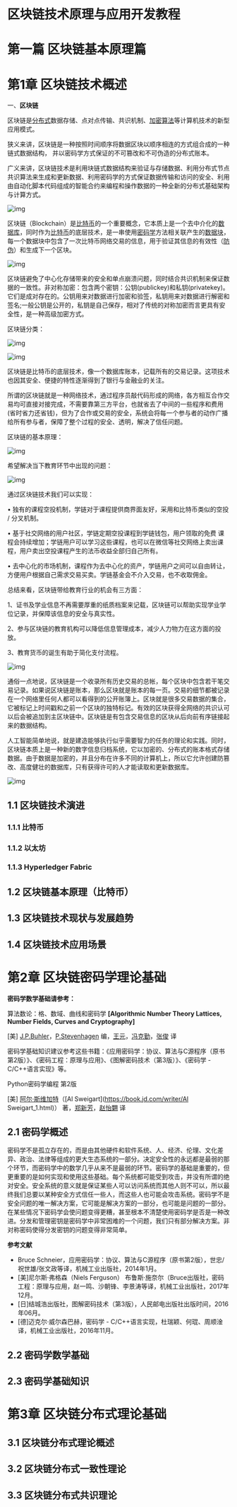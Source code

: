 

 

 

# 区块链技术原理与应用开发教程

#  

# 第一篇 区块链基本原理篇

 

# 第1章 **区块链技术概述**

一、**区块链**

区块链是[分布式](https://baike.baidu.com/item/分布式/19276232)数据存储、点对点传输、共识机制、[加密算法](https://baike.baidu.com/item/加密算法)等计算机技术的新型应用模式。

狭义来讲，区块链是一种按照时间顺序将数据区块以顺序相连的方式组合成的一种链式数据结构， 并以密码学方式保证的不可篡改和不可伪造的分布式账本。

广义来讲，区块链技术是利用块链式数据结构来验证与存储数据、利用分布式节点共识算法来生成和更新数据、利用密码学的方式保证数据传输和访问的安全、利用由自动化脚本代码组成的智能合约来编程和操作数据的一种全新的分布式基础架构与计算方式。

![img](https://img2018.cnblogs.com/blog/1070495/201810/1070495-20181019172450570-1976331160.png)

区块链（Blockchain）是[比特币](https://baike.baidu.com/item/比特币/4143690)的一个重要概念，它本质上是一个去中介化的[数据库](https://baike.baidu.com/item/数据库)，同时作为[比特币](https://baike.baidu.com/item/比特币/4143690)的底层技术，是一串使用[密码学](https://baike.baidu.com/item/密码学/480001)方法相关联产生的[数据块](https://baike.baidu.com/item/数据块/107672)，每一个数据块中包含了一次比特币网络交易的信息，用于验证其信息的有效性（[防伪](https://baike.baidu.com/item/防伪/9638550)）和生成下一个区块。

![img](https://img2018.cnblogs.com/blog/1070495/201810/1070495-20181019172549257-6616210.png)

区块链避免了中心化存储带来的安全和单点崩溃问题，同时结合共识机制来保证数据的一致性。非对称加密：包含两个密钥：公钥(publickey)和私钥(privatekey)。它们是成对存在的。公钥用来对数据进行加密和验签，私钥用来对数据进行解密和签名;一般公钥是公开的，私钥是自己保存，相对了传统的对称加密而言更具有安全性，是一种高级加密方式。

区块链分类：

 ![img](https://img2018.cnblogs.com/blog/1070495/201810/1070495-20181019172622516-1199559442.png)

![img](https://img2018.cnblogs.com/blog/1070495/201810/1070495-20181019172632145-1523237939.png)

区块链是比特币的底层技术，像一个数据库账本，记载所有的交易记录。这项技术也因其安全、便捷的特性逐渐得到了银行与金融业的关注。

所谓的区块链就是一种网络技术，通过程序员敲代码形成的网络，各方相互合作交易均可直接对接完成，不需要靠第三方平台，也就省去了中间的一些程序和费用(省时省力还省钱)，但为了合作或交易的安全，系统会将每一个参与者的动作广播给所有参与者，保障了整个过程的安全、透明，解决了信任问题。

区块链的基本原理：

![img](https://img2018.cnblogs.com/blog/1070495/201810/1070495-20181019172711442-141885271.png)

希望解决当下教育环节中出现的问题：

![img](https://img2018.cnblogs.com/blog/1070495/201810/1070495-20181019172733586-506043953.png)

通过区块链技术我们可以实现：

• 独有的课程空投机制，学链对于课程提供商界面友好，采用和比特币类似的空投 / 分叉机制。

• 基于社交网络的用户社区，学链定期空投课程到学链钱包，用户领取的免费 课程会持续增加；学链用户可以学习这些课程，也可以在微信等社交网络上卖出课程，用户卖出空投课程产生的法币收益全部归自己所有。

• 去中心化的市场机制，课程作为去中心化的资产，学链用户之间可以自由转让，方便用户根据自己需求交易买卖。学链基金会不介入交易，也不收取佣金。

总结来看，区块链带给教育行业的机会有三方面：

1、证书及学业信息不再需要厚重的纸质档案来记载，区块链可以帮助实现学业学位记录，并保障该信息的安全与真实性。

2、参与区块链的教育机构可以降低信息管理成本，减少人力物力在这方面的投放。

3、教育货币的诞生有助于简化支付流程。

![img](https://img2018.cnblogs.com/blog/1070495/201810/1070495-20181019172802562-1311124058.png)

通俗一点地说，区块链是一个收录所有历史交易的总帐，每个区块中包含若干笔交易记录。如果说区块链是账本，那么区块就是账本的每一页。交易的细节都被记录在一个网络里任何人都可以看得到的公开账簿上。区块就是很多交易数据的集合，它被标记上时间戳和之前一个区块的独特标记。有效的区块获得全网络的共识认可以后会被追加到主区块链中。区块链是有包含交易信息的区块从后向前有序链接起来的数据结构。

人工智能简单地说，就是建造能够执行似乎需要智力的任务的理论和实践。同时，区块链本质上是一种新的数字信息归档系统，它以加密的、分布式的账本格式存储数据。由于数据是加密的，并且分布在许多不同的计算机上，所以它允许创建防篡改、高度健壮的数据库，只有获得许可的人才能读取和更新数据库。

![img](https://img2018.cnblogs.com/blog/1070495/201810/1070495-20181019172845032-506610402.png)

 



## **1.1** **区块链技术演进**

### **1.1.1** **比特币**

 





### **1.1.2** **以太坊**

 





### **1.1.3 Hyperledger Fabric**



## **1.2** **区块链基本原理（比特币）**

 

 

 

 

## **1.3** **区块链技术现状与发展趋势**

 

 

 

## **1.4** **区块链技术应用场景**

 





# 第2章 区块链密码学理论基础



**密码学数学基础请参考：**

算法数论：格、数域、曲线和密码学 **[Algorithmic Number Theory Lattices, Number Fields, Curves and Cryptography]**

[美] [J.P.Buhler](https://book.jd.com/writer/J.P.Buhler_1.html)，[P.Stevenhagen](https://book.jd.com/writer/P.Stevenhagen_1.html) 编，[王元](https://book.jd.com/writer/王元_1.html)，[冯克勤](https://book.jd.com/writer/冯克勤_1.html)，[张俊](https://book.jd.com/writer/张俊_1.html) 译



密码学基础知识建议参考这些书籍：《应用密码学：协议、算法与C源程序（原书第2版）》、《密码工程：原理与应用》、《图解密码技术（第3版）》、《密码学 - C/C++语言实现》等。



Python密码学编程 第2版

[美] [阿尔·斯维加特](https://book.jd.com/writer/阿尔·斯维加特_1.html)（[Al Sweigart](https://book.jd.com/writer/Al Sweigart_1.html)） 著，[郑新芳](https://book.jd.com/writer/郑新芳_1.html)，[赵怡翾](https://book.jd.com/writer/赵怡翾_1.html) 译

## 2.1 密码学概述

密码学不是孤立存在的，而是由其他硬件和软件系统、人、经济、伦理、文化差异、政治、法律等组成的更大生态系统的一部分。决定安全性的永远都是最弱的那个环节，而密码学中的数学几乎从来不是最弱的环节。密码学的基础是重要的，但更重要的是如何实现和使用这些基础。每个系统都可能受到攻击，并没有所谓的绝对安全。安全系统的意义就是保证某些人可以访问系统而其他人则不可以，所以最终我们总要以某种安全方式信任一些人，而这些人也可能会攻击系统。密码学不是安全问题的唯一解决方案，它可能是解决方案的一部分，也可能是问题的一部分。在某些情况下密码学会使问题变得更糟，甚至根本不清楚使用密码学是否是一种改进。分发和管理密钥是密码学中非常困难的一个问题，我们只有部分解决方案。非对称密码使得分发密钥的问题变得非常简单。

**参考文献**

- Bruce Schneier，应用密码学：协议、算法与C源程序（原书第2版），世忠/祝世雄/张文政等译，机械工业出版社，2014年1月。
- [美]尼尔斯·弗格森（Niels Ferguson） 布鲁斯·施奈尔（Bruce出版社，密码工程：原理与应用，赵一鸣、沙朝锋、李景涛等译，机械工业出版社，2017年12月。
- [日]结城浩出版社，图解密码技术（第3版），人民邮电出版社出版时间，2016年06月。
- [德]迈克尔·威尔森巴赫，密码学 - C/C++语言实现，杜瑞颖、何琨、周顺淦译，机械工业出版社，2016年11月。

  

## 2.2 密码学数学基础



## 2.3 密码学基础知识







# 第3章 区块链分布式理论基础

## 3.1 区块链分布式理论概述





## 3.2 区块链分布式一致性理论









## 3.3 区块链分布式共识理论

 